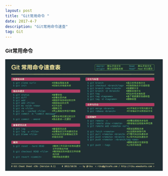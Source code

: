 ```yaml
---
layout: post
title: "Git常用命令 "
date: 2017-4-7
description: "Git常用命令速查"
tag: Git 
---   
```

### Git常用命令
![Git常用命令][1]


  [1]: ./images/post/Git/git-commands.jpg "Git常用命令"